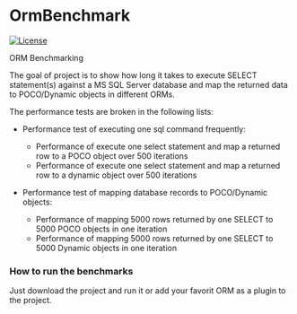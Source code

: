 # OrmBenchmark
[![License](http://img.shields.io/:license-MIT-blue.svg)](https://raw.githubusercontent.com/giacomelli/JobSharp/master/LICENSE)

ORM Benchmarking

The goal of project is to show how long it takes to execute SELECT statement(s) against a MS SQL Server database and map the returned data to POCO/Dynamic objects in different ORMs.

The performance tests are broken in the following lists:

- Performance test of executing one sql command frequently:
	- Performance of execute one select statement and map a returned row to a POCO object over 500 iterations
	- Performance of execute one select statement and map a returned row to a dynamic object over 500 iterations

- Performance test of mapping database records to POCO/Dynamic objects:
	- Performance of mapping 5000 rows returned by one SELECT to 5000 POCO objects in one iteration
	- Performance of mapping 5000 rows returned by one SELECT to 5000 Dynamic objects in one iteration


### How to run the benchmarks ###

Just download the project and run it or add your favorit ORM as a plugin to the project.
